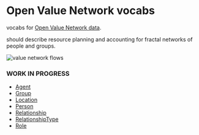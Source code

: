 # Open Value Network vocabs

vocabs for [Open Value Network data](https://github.com/valnet/valuenetwork/wiki).

should describe resource planning and accounting for fractal networks of people and groups.

![value network flows](https://i.imgur.com/74gIY5C.png)

### WORK IN PROGRESS

- [Agent](./vocab/Agent.js)
- [Group](./vocab/Group.js)
- [Location](./vocab/Location.js)
- [Person](./vocab/Person.js)
- [Relationship](./vocab/Relationship.js)
- [RelationshipType](./vocab/Relationship.js)
- [Role](./vocab/Role.js)

